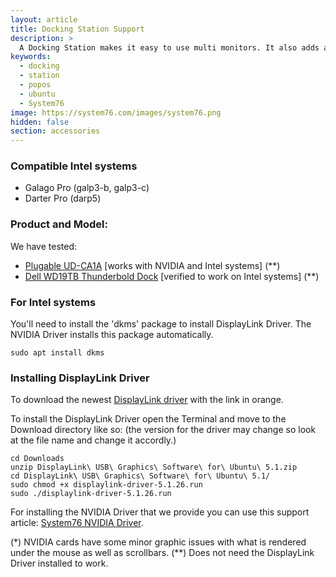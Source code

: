 ```yaml
---
layout: article
title: Docking Station Support
description: >
  A Docking Station makes it easy to use multi monitors. It also adds an ethernet port, multi USB ports and more while only using one USB 3.0 port on your laptop.
keywords:
  - docking
  - station
  - popos
  - ubuntu
  - System76
image: https://system76.com/images/system76.png
hidden: false
section: accessories
---
```


### Compatible Intel systems

 - Galago Pro (galp3-b, galp3-c)
 - Darter Pro (darp5)

### Product and Model:

We have tested:
 - [Plugable UD-CA1A](https://plugable.com/products/ud-ca1a/) [works with NVIDIA and Intel systems] (**)
 - [Dell WD19TB Thunderbold Dock](https://www.dell.com/en-us/work/shop/dell-thunderbolt-dock-wd19tb/apd/210-arik/pc-accessories) [verified to work on Intel systems] (**)

### For Intel systems

You'll need to install the 'dkms' package to install DisplayLink Driver. The NVIDIA Driver installs this package automatically.

```
sudo apt install dkms
```

### Installing DisplayLink Driver

To download the newest [DisplayLink driver](http://www.displaylink.com/downloads/ubuntu) with the link in orange.

To install the DisplayLink Driver open the Terminal and move to the Download directory like so: (the version for the driver may change so look at the file name and change it accordly.)

```
cd Downloads
unzip DisplayLink\ USB\ Graphics\ Software\ for\ Ubuntu\ 5.1.zip
cd DisplayLink\ USB\ Graphics\ Software\ for\ Ubuntu\ 5.1/
sudo chmod +x displaylink-driver-5.1.26.run
sudo ./displaylink-driver-5.1.26.run
```

For installing the NVIDIA Driver that we provide you can use this support article: [System76 NVIDIA Driver](http://support.system76.com/articles/system76-driver/).

(*) NVIDIA cards have some minor graphic issues with what is rendered under the mouse as well as scrollbars.
(**) Does not need the DisplayLink Driver installed to work.
